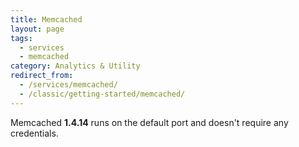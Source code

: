 ```yaml
---
title: Memcached
layout: page
tags:
  - services
  - memcached
category: Analytics & Utility
redirect_from:
  - /services/memcached/
  - /classic/getting-started/memcached/
---
```

Memcached **1.4.14** runs on the default port and doesn't require any credentials.

